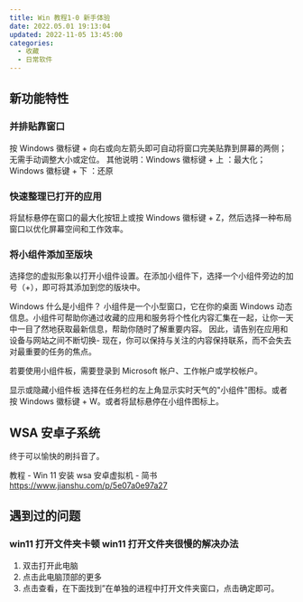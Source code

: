 ```yaml
---
title: Win 教程1-0 新手体验
date: 2022.05.01 19:13:04
updated: 2022-11-05 13:45:00
categories:
  - 收藏
  - 日常软件
---
```


## 新功能特性

### 并排贴靠窗口

按 Windows 徽标键 + 向右或向左箭头即可自动将窗口完美贴靠到屏幕的两侧；无需手动调整大小或定位。
其他说明：Windows 徽标键 + 上 ：最大化；Windows 徽标键 + 下 ：还原

### 快速整理已打开的应用

将鼠标悬停在窗口的最大化按钮上或按 Windows 徽标键 + Z，然后选择一种布局窗口以优化屏幕空间和工作效率。

### 将小组件添加至版块

选择您的虚拟形象以打开小组件设置。在添加小组件下，选择一个小组件旁边的加号（+），即可将其添加到您的版块中。

Windows 什么是小组件？
小组件是一个小型窗口，它在你的桌面 Windows 动态信息。小组件可帮助你通过收藏的应用和服务将个性化内容汇集在一起，让你一天中一目了然地获取最新信息，帮助你随时了解重要内容。 因此，请告别在应用和设备与网站之间不断切换- 现在，你可以保持与关注的内容保持联系，而不会失去对最重要的任务的焦点。

若要使用小组件板，需要登录到 Microsoft 帐户、工作帐户或学校帐户。

显示或隐藏小组件板
选择在任务栏的左上角显示实时天气的"小组件"图标。或者按 Windows 徽标键 + W。或者将鼠标悬停在小组件图标上。

## WSA 安卓子系统

终于可以愉快的刷抖音了。

教程 - Win 11 安装 wsa 安卓虚拟机 - 简书
<https://www.jianshu.com/p/5e07a0e97a27>

## 遇到过的问题

### win11 打开文件夹卡顿 win11 打开文件夹很慢的解决办法

1. 双击打开此电脑
2. 点击此电脑顶部的更多
3. 点击查看，在下面找到”在单独的进程中打开文件夹窗口，点击确定即可。
